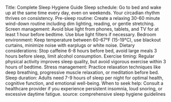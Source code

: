 Title: Complete Sleep Hygiene Guide
Sleep schedule: Go to bed and wake up at the same time every day, even on weekends. Your circadian rhythm thrives on consistency.
Pre-sleep routine: Create a relaxing 30-60 minute wind-down routine including dim lighting, reading, or gentle stretching.
Screen management: Avoid blue light from phones, tablets, and TV for at least 1 hour before bedtime. Use blue light filters if necessary.
Bedroom environment: Keep temperature between 60-67°F (15-19°C), use blackout curtains, minimize noise with earplugs or white noise.
Dietary considerations: Stop caffeine 6-8 hours before bed, avoid large meals 3 hours before sleep, limit alcohol consumption.
Exercise timing: Regular physical activity improves sleep quality, but avoid vigorous exercise within 3 hours of bedtime.
Stress management: Practice relaxation techniques like deep breathing, progressive muscle relaxation, or meditation before bed.
Sleep duration: Adults need 7-9 hours of sleep per night for optimal health, cognitive function, and emotional well-being.
When to seek help: Consult a healthcare provider if you experience persistent insomnia, loud snoring, or excessive daytime fatigue.
source: comprehensive sleep hygiene guidelines
